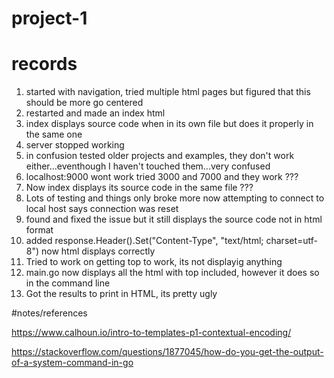 # project-1




# records 
1. started with navigation, tried multiple html pages but figured that this should be more go centered
2. restarted and made an index html
3. index displays source code when in its own file but does it properly in the same one
4. server stopped working
5. in confusion tested older projects and examples, they don't work either...eventhough I haven't touched them...very confused
6. localhost:9000 wont work tried 3000 and 7000 and they work ???
7. Now index displays its source code in the same file ???
8. Lots of testing and things only broke more now attempting to connect to local host says connection was reset
9. found and fixed the issue but it still displays the source code not in html format
10. added response.Header().Set("Content-Type", "text/html; charset=utf-8") now html displays correctly
11. Tried to work on getting top to work, its not displayig anything
12. main.go now displays all the html with top included, however it does so in the command line
13. Got the results to print in HTML, its pretty ugly


#notes/references

https://www.calhoun.io/intro-to-templates-p1-contextual-encoding/

https://stackoverflow.com/questions/1877045/how-do-you-get-the-output-of-a-system-command-in-go